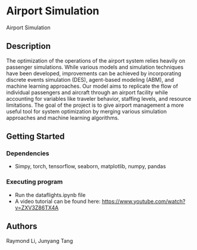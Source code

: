 # Airport Simulation

Airport Simulation

## Description

The optimization of the operations of the airport system relies heavily on passenger simulations. While various models and simulation techniques have been developed, improvements can be achieved by incorporating discrete events simulation (DES), agent-based modeling (ABM), and machine learning approaches. Our model aims to replicate the flow of individual passengers and aircraft through an airport facility while accounting for variables like traveler behavior, staffing levels, and resource limitations. The goal of the project is to give airport management a more useful tool for system optimization by merging various simulation approaches and machine learning algorithms.

## Getting Started

### Dependencies

* Simpy, torch, tensorflow, seaborn, matplotlib, numpy, pandas

### Executing program

* Run the dataflights.ipynb file
* A video tutorial can be found here: https://www.youtube.com/watch?v=ZXV3Z86TX4A

## Authors

Raymond Li, Junyang Tang
